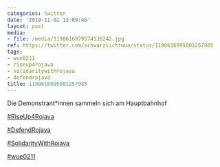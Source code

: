 ```yaml
---
categories: twitter
date: '2019-11-02 13:09:46'
layout: post
media:
- file: /media/1190616979574538242.jpg
ref: https://twitter.com/schwarzlichtwue/status/1190616995001257985
tags:
- wue0211
- riseup4rojava
- solidaritywithrojava
- defendrojava
title: 1190616995001257985
---
```

Die Demonstrant\*innen sammeln sich am Hauptbahnhof

[#RiseUp4Rojava](/t/riseup4rojava)

[#DefendRojava](/t/defendrojava)

[#SolidarityWithRojava](/t/solidaritywithrojava)

[#wue0211](/t/wue0211) 